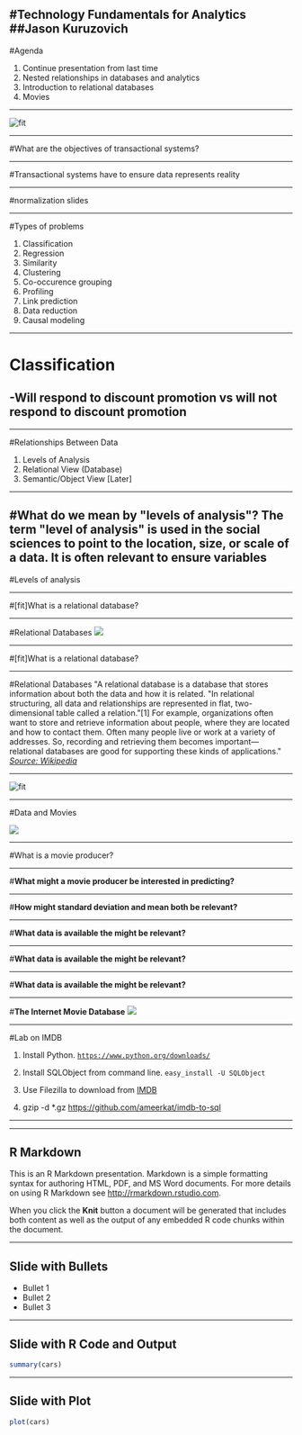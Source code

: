 #**Technology Fundamentals for Analytics**
##Jason Kuruzovich
---

#Agenda
1. Continue presentation from last time
2. Nested relationships in databases and analytics
3. Introduction to relational databases
4. Movies

---
![fit](img/stack.jpg)


---
#What are the objectives of transactional systems?

---
#Transactional systems have to ensure data represents reality


---
#normalization slides

----

#Types of problems
1. Classification
2. Regression
3. Similarity
4. Clustering
5. Co-occurence grouping
6. Profiling
7. Link prediction
8. Data reduction
9. Causal modeling

---
# Classification
-Will respond to discount promotion vs will not respond to discount promotion
-

---
#Relationships Between Data
1. Levels of Analysis 
2. Relational View (Database)
2. Semantic/Object View [Later]

---
#What do we mean by "levels of analysis"?
The term "level of analysis" is used in the social sciences to point to the location, size, or scale of a data.
It is often relevant to ensure variables  
---
#Levels of analysis


---
#[fit]What is a relational database?

---
#Relational Databases
![](img/sakila.png)


---
#[fit]What is a relational database?


---
#Relational Databases
"A relational database is a database that stores information about both the data and how it is related. "In relational structuring, all data and relationships are represented in flat, two-dimensional table called a relation."[1] For example, organizations often want to store and retrieve information about people, where they are located and how to contact them. Often many people live or work at a variety of addresses. So, recording and retrieving them becomes important—relational databases are good for supporting these kinds of applications."
[*Source: Wikipedia*](http://en.wikipedia.org/wiki/Relational_database)


---
![fit](img/sakila.png)


---
#Data and Movies

![](img/movies.jpg)

---
#What is a movie producer?

---
#**What might a movie producer be interested in predicting?**

---
#**How might standard deviation and mean both be relevant?**


---
#**What data is available the might be relevant?**

---

#**What data is available the might be relevant?**

---

#**What data is available the might be relevant?**

---
#**The Internet Movie Database**
![](img/imdblogo.jpg)

---
#Lab on IMDB
1. Install Python.
[`https://www.python.org/downloads/`](https://www.python.org/downloads/)

2. Install SQLObject from command line.
`easy_install -U SQLObject`

3. Use Filezilla to download from [IMDB](http://www.imdb.com/interfaces)

4. gzip -d *.gz
https://github.com/ameerkat/imdb-to-sql 
---

---
## R Markdown

This is an R Markdown presentation. Markdown is a simple formatting syntax for authoring HTML, PDF, and MS Word documents. For more details on using R Markdown see <http://rmarkdown.rstudio.com>.

When you click the **Knit** button a document will be generated that includes both content as well as the output of any embedded R code chunks within the document.

---
## Slide with Bullets

- Bullet 1
- Bullet 2
- Bullet 3

---
## Slide with R Code and Output

```r
summary(cars)
```

---
## Slide with Plot

```r
plot(cars)
```




